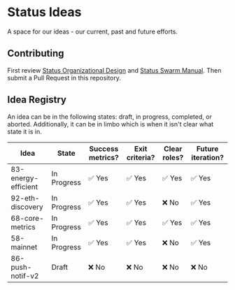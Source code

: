 # Status Ideas

A space for our ideas - our current, past and future efforts.

## Contributing

First review [Status Organizational Design](https://wiki.status.im/Status_Organisational_Design) and
[Status Swarm Manual](https://docs.google.com/document/u/1/d/10nGQ6mZGahIme6UGLov3b12tJUOi3mkjIsT5_cFl0kA/edit?ts=5ab1135d#heading=h.lqc5ff9neha5).
Then submit a Pull Request in this repository.

## Idea Registry

An idea can be in the following states: draft, in progress, completed, or
aborted. Additionally, it can be in limbo which is when it isn't clear what
state it is in.  

| Idea                | State       | Success metrics?       | Exit criteria?         | Clear roles?           | Future iteration?      |
|---------------------|-------------|------------------------|------------------------|------------------------|------------------------|
| 83-energy-efficient | In Progress | :white_check_mark: Yes | :white_check_mark: Yes | :white_check_mark: Yes | :white_check_mark: Yes |
| 92-eth-discovery    | In Progress | :white_check_mark: Yes | :white_check_mark: Yes | :x: No                 | :white_check_mark: Yes |
| 68-core-metrics     | In Progress | :white_check_mark: Yes | :white_check_mark: Yes | :white_check_mark: Yes | :white_check_mark: Yes |
| 58-mainnet          | In Progress | :white_check_mark: Yes | :white_check_mark: Yes | :x: No                 | :white_check_mark: Yes |
| 86-push-notif-v2    | Draft       | :x: No                 | :x: No                 | :x: No                 | :x: No                 |
